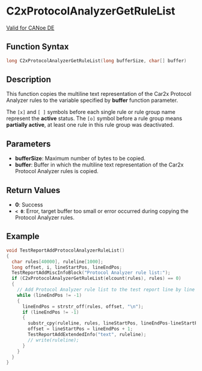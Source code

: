 # C2xProtocolAnalyzerGetRuleList

[Valid for CANoe DE](../../../Shared/FeatureAvailability.md)

## Function Syntax

```c
long C2xProtocolAnalyzerGetRuleList(long bufferSize, char[] buffer)
```

## Description

This function copies the multiline text representation of the Car2x Protocol Analyzer rules to the variable specified by **buffer** function parameter.

The `[x]` and `[ ]` symbols before each single rule or rule group name represent the **active** status. The `[o]` symbol before a rule group means **partially active**, at least one rule in this rule group was deactivated.

## Parameters

- **bufferSize**: Maximum number of bytes to be copied.
- **buffer**: Buffer in which the multiline text representation of the Car2x Protocol Analyzer rules is copied.

## Return Values

- **0**: Success
- **`< 0`**: Error, target buffer too small or error occurred during copying the Protocol Analyzer rules.

## Example

```c
void TestReportAddProtocolAnalyzerRuleList()
{
  char rules[40000], ruleline[1000];
  long offset, i, lineStartPos, lineEndPos;
  TestReportAddMiscInfoBlock("Protocol Analyzer rule list:");
  if (C2xProtocolAnalyzerGetRuleList(elcount(rules), rules) == 0)
  {
    // Add Protocol Analyzer rule list to the test report line by line
    while (lineEndPos != -1)
    {
      lineEndPos = strstr_off(rules, offset, "\n");
      if (lineEndPos != -1)
      {
        substr_cpy(ruleline, rules, lineStartPos, lineEndPos-lineStartPos, elcount(ruleline));
        offset = lineStartPos = lineEndPos + 1;
        TestReportAddExtendedInfo("text", ruleline);
        // write(ruleline);
      }
    }
  }
}
```
